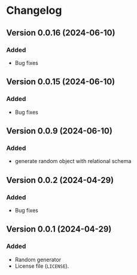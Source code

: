 # Changelog

## Version 0.0.16 (2024-06-10)

### Added
- Bug fixes

## Version 0.0.15 (2024-06-10)

### Added
- Bug fixes

## Version 0.0.9 (2024-06-10)

### Added
- generate random object with relational schema

## Version 0.0.2 (2024-04-29)

### Added
- Bug fixes

## Version 0.0.1 (2024-04-29)

### Added
- Random generator
- License file (`LICENSE`).
